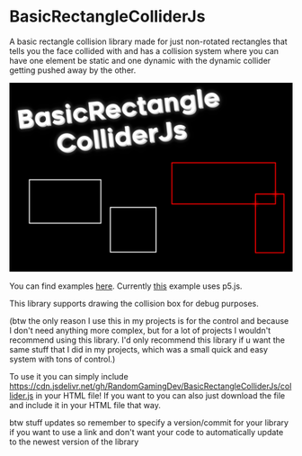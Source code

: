 # BasicRectangleColliderJs
A basic rectangle collision library made for just non-rotated rectangles that tells you the face collided with and has a collision system where you can have one element be static and one dynamic with the dynamic collider getting pushed away by the other.

<img src="BasicRectangleColliderJs.png" width="512" />

You can find examples [here](https://github.com/RandomGamingDev/BasicRectangleColliderJs/tree/main/examples). Currently [this](https://github.com/RandomGamingDev/BasicRectangleColliderJs/blob/main/examples/sketch.js) example uses p5.js.

This library supports drawing the collision box for debug purposes.

(btw the only reason I use this in my projects is for the control and because I don't need anything more complex, but for a lot of projects I wouldn't recommend using this library. I'd only recommend this library if u want the same stuff that I did in my projects, which was a small quick and easy system with tons of control.)

To use it you can simply include https://cdn.jsdelivr.net/gh/RandomGamingDev/BasicRectangleColliderJs/collider.js in your HTML file! If you want to you can also just download the file and include it in your HTML file that way.

btw stuff updates so remember to specify a version/commit for your library if you want to use a link and don't want your code to automatically update to the newest version of the library
